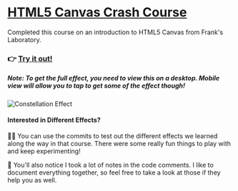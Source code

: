 # [HTML5 Canvas Crash Course](https://youtu.be/Yvz_axxWG4Y)
Completed this course on an introduction to HTML5 Canvas from Frank's Laboratory.

### 👉 [Try it out!](https://bluelotus03.github.io/HTML5-Canvas-CrashCourse/)
##### Note: To get the full effect, you need to view this on a desktop. Mobile view will allow you to tap to get some of the effect though!

![Constellation Effect](ConstellationEffectClip.gif)

#### Interested in Different Effects?
👩‍💻 You can use the commits to test out the different effects we learned along the way in that course. There were some really fun things to play with and keep experimenting!  
  
📝 You'll also notice I took a lot of notes in the code comments. I like to document everything together, so feel free to take a look at those if they help you as well.

